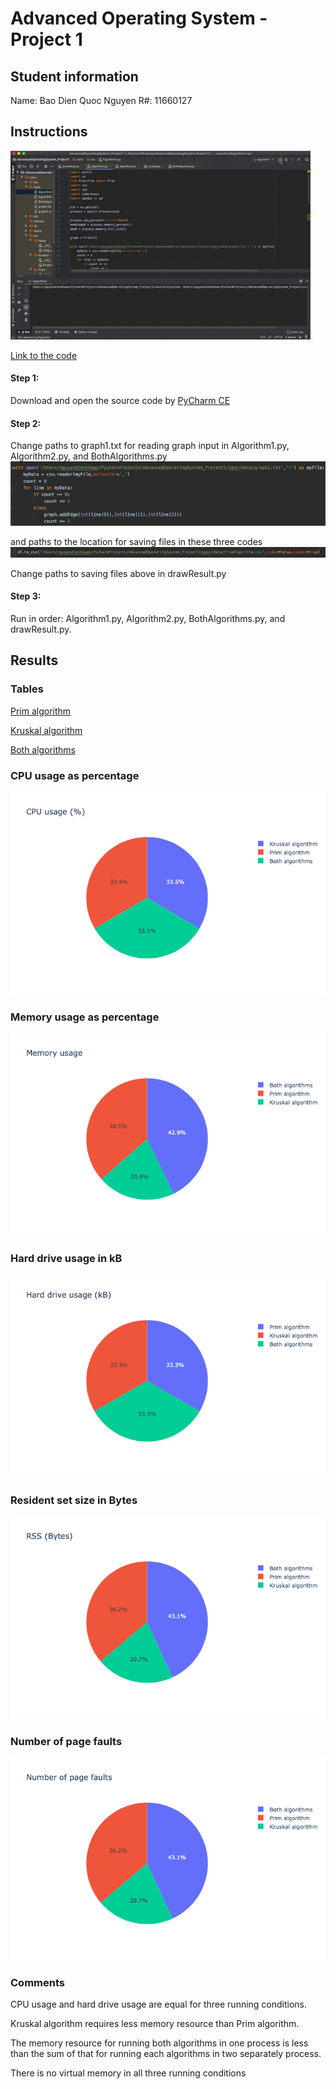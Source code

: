 # Advanced Operating System - Project 1

## Student information
Name: Bao Dien Quoc Nguyen
R#: 11660127

## Instructions
![Running steps](Running.gif)

[Link to the code](https://texastechuniversity-my.sharepoint.com/:u:/g/personal/bao_d_nguyen_ttu_edu/EaUmMKaBAq9IuzEV8l0SqccB57KqUjnnuNoSJviChP5Xwg?e=UJXIEu)

#### Step 1:
Download and open the source code by [PyCharm CE](https://www.jetbrains.com/pycharm/download/#section=mac)

#### Step 2:
Change paths to graph1.txt for reading graph input in Algorithm1.py, Algorithm2.py, and BothAlgorithms.py
![read](Path_to_graph_file.png)

and paths to the location for saving files in these three codes
![save](Path_to_save_file.png)

Change paths to saving files above in drawResult.py

#### Step 3:
Run in order: Algorithm1.py, Algorithm2.py, BothAlgorithms.py, and drawResult.py.

## Results
### Tables
[Prim algorithm](PrimAlgorithm.csv)

[Kruskal algorithm](KruskalAlgorithm.csv)

[Both algorithms](BothAlgorithms.csv)

### CPU usage as percentage
![CPU](CPU_usage.png)

### Memory usage as percentage
![Memory](Memory_usage.png)

### Hard drive usage in kB
![Hard drive](Hard_drive_usage.png)

### Resident set size in Bytes
![RSS](RSS.png)

### Number of page faults
![page faults](Page_faults.png)

### Comments
CPU usage and hard drive usage are equal for three running conditions.

Kruskal algorithm requires less memory resource than Prim algorithm.

The memory resource for running both algorithms in one process is less than the sum of that for running each algorithms in two separately process.

There is no virtual memory in all three running conditions
